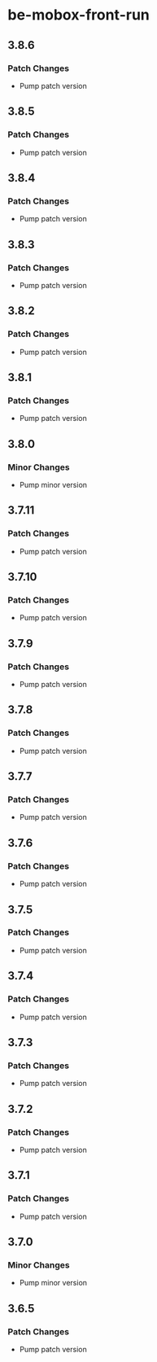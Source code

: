 # be-mobox-front-run

## 3.8.6

### Patch Changes

-   Pump patch version

## 3.8.5

### Patch Changes

-   Pump patch version

## 3.8.4

### Patch Changes

-   Pump patch version

## 3.8.3

### Patch Changes

-   Pump patch version

## 3.8.2

### Patch Changes

-   Pump patch version

## 3.8.1

### Patch Changes

-   Pump patch version

## 3.8.0

### Minor Changes

-   Pump minor version

## 3.7.11

### Patch Changes

-   Pump patch version

## 3.7.10

### Patch Changes

-   Pump patch version

## 3.7.9

### Patch Changes

-   Pump patch version

## 3.7.8

### Patch Changes

-   Pump patch version

## 3.7.7

### Patch Changes

-   Pump patch version

## 3.7.6

### Patch Changes

-   Pump patch version

## 3.7.5

### Patch Changes

-   Pump patch version

## 3.7.4

### Patch Changes

-   Pump patch version

## 3.7.3

### Patch Changes

-   Pump patch version

## 3.7.2

### Patch Changes

-   Pump patch version

## 3.7.1

### Patch Changes

-   Pump patch version

## 3.7.0

### Minor Changes

-   Pump minor version

## 3.6.5

### Patch Changes

-   Pump patch version
